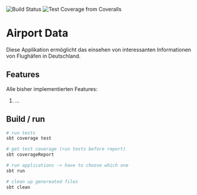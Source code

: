 ![Build Status](https://img.shields.io/github/actions/workflow/status/khadidja-kebaili/Reactive_Systems/scalaWithCoveralls.yml)
![Test Coverage from Coveralls](https://img.shields.io/coverallsCoverage/github/khadidja-kebaili/Reactive_Systems)

# Airport Data

Diese Applikation ermöglicht das einsehen von interessanten Informationen von Flughäfen in Deutschland.

## Features

Alle bisher implementierten Features:

1. ...

## Build / run

```bash
# run tests
sbt coverage test

# get test coverage (run tests before report)
sbt coverageReport

# run applications -> have to choose which one
sbt run

# clean up genereated files
sbt clean
```